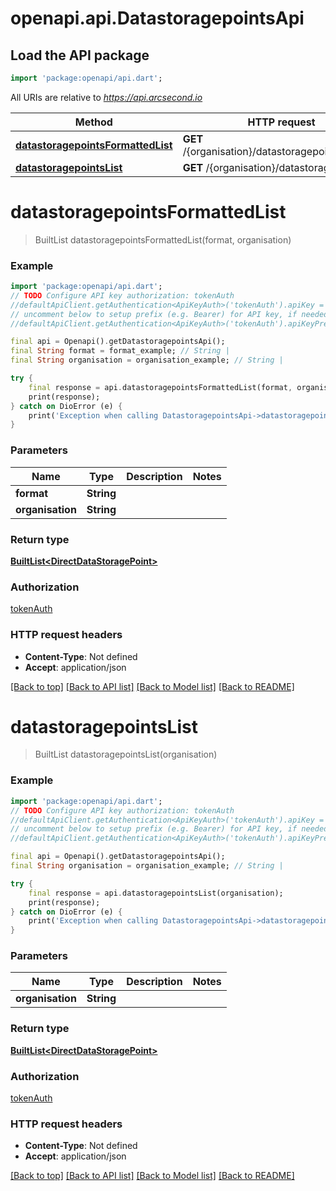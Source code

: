 # openapi.api.DatastoragepointsApi

## Load the API package
```dart
import 'package:openapi/api.dart';
```

All URIs are relative to *https://api.arcsecond.io*

Method | HTTP request | Description
------------- | ------------- | -------------
[**datastoragepointsFormattedList**](DatastoragepointsApi.md#datastoragepointsformattedlist) | **GET** /{organisation}/datastoragepoints{format} | 
[**datastoragepointsList**](DatastoragepointsApi.md#datastoragepointslist) | **GET** /{organisation}/datastoragepoints/ | 


# **datastoragepointsFormattedList**
> BuiltList<DirectDataStoragePoint> datastoragepointsFormattedList(format, organisation)



### Example
```dart
import 'package:openapi/api.dart';
// TODO Configure API key authorization: tokenAuth
//defaultApiClient.getAuthentication<ApiKeyAuth>('tokenAuth').apiKey = 'YOUR_API_KEY';
// uncomment below to setup prefix (e.g. Bearer) for API key, if needed
//defaultApiClient.getAuthentication<ApiKeyAuth>('tokenAuth').apiKeyPrefix = 'Bearer';

final api = Openapi().getDatastoragepointsApi();
final String format = format_example; // String | 
final String organisation = organisation_example; // String | 

try {
    final response = api.datastoragepointsFormattedList(format, organisation);
    print(response);
} catch on DioError (e) {
    print('Exception when calling DatastoragepointsApi->datastoragepointsFormattedList: $e\n');
}
```

### Parameters

Name | Type | Description  | Notes
------------- | ------------- | ------------- | -------------
 **format** | **String**|  | 
 **organisation** | **String**|  | 

### Return type

[**BuiltList&lt;DirectDataStoragePoint&gt;**](DirectDataStoragePoint.md)

### Authorization

[tokenAuth](../README.md#tokenAuth)

### HTTP request headers

 - **Content-Type**: Not defined
 - **Accept**: application/json

[[Back to top]](#) [[Back to API list]](../README.md#documentation-for-api-endpoints) [[Back to Model list]](../README.md#documentation-for-models) [[Back to README]](../README.md)

# **datastoragepointsList**
> BuiltList<DirectDataStoragePoint> datastoragepointsList(organisation)



### Example
```dart
import 'package:openapi/api.dart';
// TODO Configure API key authorization: tokenAuth
//defaultApiClient.getAuthentication<ApiKeyAuth>('tokenAuth').apiKey = 'YOUR_API_KEY';
// uncomment below to setup prefix (e.g. Bearer) for API key, if needed
//defaultApiClient.getAuthentication<ApiKeyAuth>('tokenAuth').apiKeyPrefix = 'Bearer';

final api = Openapi().getDatastoragepointsApi();
final String organisation = organisation_example; // String | 

try {
    final response = api.datastoragepointsList(organisation);
    print(response);
} catch on DioError (e) {
    print('Exception when calling DatastoragepointsApi->datastoragepointsList: $e\n');
}
```

### Parameters

Name | Type | Description  | Notes
------------- | ------------- | ------------- | -------------
 **organisation** | **String**|  | 

### Return type

[**BuiltList&lt;DirectDataStoragePoint&gt;**](DirectDataStoragePoint.md)

### Authorization

[tokenAuth](../README.md#tokenAuth)

### HTTP request headers

 - **Content-Type**: Not defined
 - **Accept**: application/json

[[Back to top]](#) [[Back to API list]](../README.md#documentation-for-api-endpoints) [[Back to Model list]](../README.md#documentation-for-models) [[Back to README]](../README.md)

